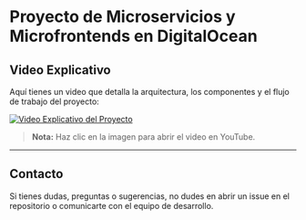 # Proyecto de Microservicios y Microfrontends en DigitalOcean


## Video Explicativo

Aquí tienes un video que detalla la arquitectura, los componentes y el flujo de trabajo del proyecto:

[![Video Explicativo del Proyecto](https://img.youtube.com/vi/8sJ8AtnUwko/0.jpg)](https://youtu.be/8sJ8AtnUwko)


> **Nota:** Haz clic en la imagen para abrir el video en YouTube.

---

## Contacto

Si tienes dudas, preguntas o sugerencias, no dudes en abrir un issue en el repositorio o comunicarte con el equipo de desarrollo.
